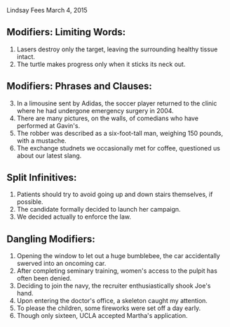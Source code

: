 Lindsay Fees
March 4, 2015

## Modifiers: Limiting Words:

1. Lasers destroy only the target, leaving the surrounding healthy tissue intact.
2. The turtle makes progress only when it sticks its neck out.

## Modifiers: Phrases and Clauses:

3. In a limousine sent by Adidas, the soccer player returned to the clinic where he had undergone emergency surgery in 2004.
4. There are many pictures, on the walls, of comedians who have performed at Gavin's.
5. The robber was described as a six-foot-tall man, weighing 150 pounds, with a mustache.
6. The exchange studnets we occasionally met for coffee, questioned us about our latest slang.

## Split Infinitives:

1. Patients should try to avoid going up and down stairs themselves, if possible.
2. The candidate formally decided to launch her campaign.
3. We decided actually to enforce the law.

## Dangling Modifiers:

1. Opening the window to let out a huge bumblebee, the car accidentally swerved into an oncoming car.
2. After completing seminary training, women's access to the pulpit has often been denied.
3. Deciding to join the navy, the recruiter enthusiastically shook Joe's hand.
4. Upon entering the doctor's office, a skeleton caught my attention.
5. To please the children, some fireworks were set off a day early.
6. Though only sixteen, UCLA accepted Martha's application.